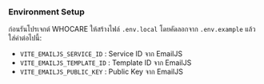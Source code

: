###  Environment Setup

ก่อนรันโปรเจกต์ WHOCARE ให้สร้างไฟล์ `.env.local` โดยคัดลอกจาก `.env.example` แล้วใส่ค่าต่อไปนี้:

- `VITE_EMAILJS_SERVICE_ID` : Service ID จาก EmailJS
- `VITE_EMAILJS_TEMPLATE_ID` : Template ID จาก EmailJS
- `VITE_EMAILJS_PUBLIC_KEY` : Public Key จาก EmailJS
